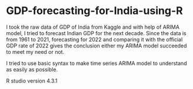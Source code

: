 # GDP-forecasting-for-India-using-R
I took the raw data of GDP of India from Kaggle and with help of ARIMA model, I tried to forecast Indian GDP for the next decade. Since the data is from 1961 to 2021, forecasting for 2022 and comparing it with the official GDP rate of 2022 gives the conclusion either my ARIMA model succeeded to meet my need or not.
 
I tried to use basic syntax to make time series ARIMA model to understand as easily as possible. 

R studio version 4.3.1
